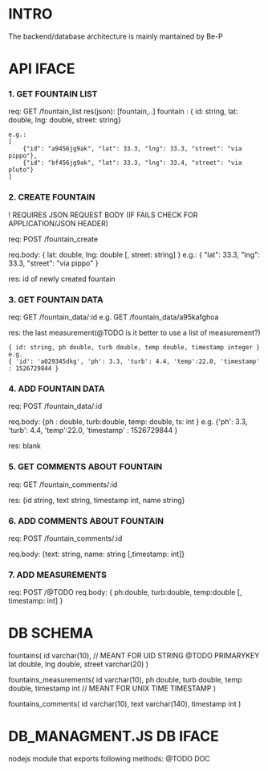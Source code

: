 # INTRO
The backend/database architecture is mainly mantained by Be-P


# API IFACE 

### 1. GET FOUNTAIN LIST

req:
    GET /fountain_list 
res(json):
    [fountain,..]
    fountain : { id: string, lat: double, lng: double, street: string}

    e.g.:
    [
        {"id": "a9456jg9ak", "lat": 33.3, "lng": 33.3, "street": "via pippo"},
        {"id": "bf456jg9ak", "lat": 33.3, "lng": 33.4, "street": "via pluto"}
    ]

### 2. CREATE FOUNTAIN 

! REQUIRES JSON REQUEST BODY (IF FAILS CHECK FOR APPLICATION/JSON HEADER)

req:
    POST /fountain_create

req.body:
    { lat: double, lng: double [, street: string] }
    e.g.:
    { "lat": 33.3, "lng": 33.3, "street": "via pippo" } 

res:
    id of newly created fountain

### 3. GET FOUNTAIN DATA

req: 
    GET /fountain_data/:id
    e.g.
    GET /fountain_data/a95kafghoa

res:
    the last measurement(@TODO is it better to use a list of measurement?)

    { id: string, ph double, turb double, temp double, timestamp integer }
    e.g.
    { 'id': 'a029345dkg', 'ph': 3.3, 'turb': 4.4, 'temp':22.0, 'timestamp' : 1526729844 }

### 4. ADD FOUNTAIN DATA

req:
    POST /fountain_data/:id

req.body:
    {ph : double, turb:double, temp: double, ts: int }
    e.g.
    {'ph': 3.3, 'turb': 4.4, 'temp':22.0, 'timestamp' : 1526729844 }

res:
    blank 

### 5. GET COMMENTS ABOUT FOUNTAIN

req:
    GET /fountain_comments/:id
    
res:
    {id string, text string, timestamp int, name string}

### 6. ADD COMMENTS ABOUT FOUNTAIN

req:
    POST /fountain_comments/:id

req.body:
    {text: string, name: string [,timestamp: int]}

### 7. ADD MEASUREMENTS 

req:
    POST /@TODO
req.body:
    { ph:double, turb:double, temp:double [, timestamp: int] }



# DB SCHEMA

fountains( 
    id varchar(10),  // MEANT FOR UID STRING @TODO PRIMARYKEY
    lat double,
    lng double,
    street varchar(20)
)

fountains_measurements(
    id varchar(10),
    ph double,
    turb double,
    temp double,
    timestamp int   // MEANT FOR UNIX TIME TIMESTAMP
)

fountains_comments(
    id varchar(10),
    text varchar(140),
    timestamp int
)


# DB_MANAGMENT.JS DB IFACE

nodejs module that exports following methods:
@TODO DOC







